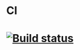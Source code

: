 # CI

# [![Build status](https://ci.appveyor.com/api/projects/status/4vnthkhdg4e8wrpy?svg=true)](https://ci.appveyor.com/project/KlokovAleksey/ci)
